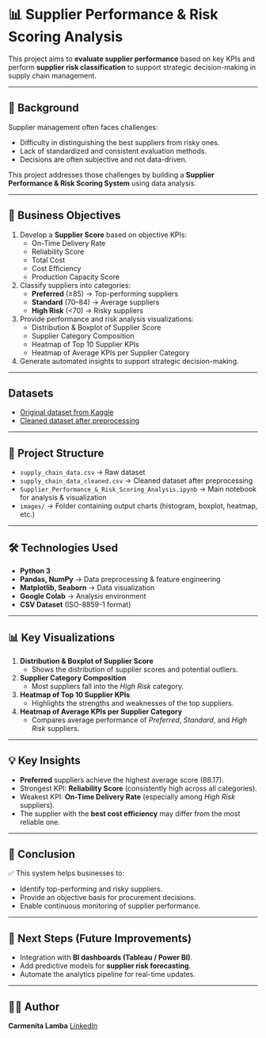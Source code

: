 # 📊 Supplier Performance & Risk Scoring Analysis

This project aims to **evaluate supplier performance** based on key KPIs and perform **supplier risk classification** to support strategic decision-making in supply chain management.

---

## 🚀 Background
Supplier management often faces challenges:
- Difficulty in distinguishing the best suppliers from risky ones.
- Lack of standardized and consistent evaluation methods.
- Decisions are often subjective and not data-driven.

This project addresses those challenges by building a **Supplier Performance & Risk Scoring System** using data analysis.

---

## 🎯 Business Objectives
1. Develop a **Supplier Score** based on objective KPIs:
   - On-Time Delivery Rate
   - Reliability Score
   - Total Cost
   - Cost Efficiency
   - Production Capacity Score
2. Classify suppliers into categories:
   - **Preferred** (≥85) → Top-performing suppliers
   - **Standard** (70–84) → Average suppliers
   - **High Risk** (<70) → Risky suppliers
3. Provide performance and risk analysis visualizations:
   - Distribution & Boxplot of Supplier Score
   - Supplier Category Composition
   - Heatmap of Top 10 Supplier KPIs
   - Heatmap of Average KPIs per Supplier Category
4. Generate automated insights to support strategic decision-making.

---

## Datasets
- [Original dataset from Kaggle](https://www.kaggle.com/datasets/amirmotefaker/supply-chain-dataset)
- [Cleaned dataset after preprocessing](https://drive.google.com/file/d/1PlCwEBgz7Zd6PNTXUfF0YF6hqhsyZseO/view?usp=drive_link) 

---

## 📂 Project Structure
- `supply_chain_data.csv` → Raw dataset  
- `supply_chain_data_cleaned.csv` → Cleaned dataset after preprocessing  
- `Supplier_Performance_&_Risk_Scoring_Analysis.ipynb` → Main notebook for analysis & visualization  
- `images/` → Folder containing output charts (histogram, boxplot, heatmap, etc.)  

---

## 🛠️ Technologies Used
- **Python 3**
- **Pandas, NumPy** → Data preprocessing & feature engineering
- **Matplotlib, Seaborn** → Data visualization
- **Google Colab** → Analysis environment
- **CSV Dataset** (ISO-8859-1 format)

---

## 📊 Key Visualizations
1. **Distribution & Boxplot of Supplier Score**  
   - Shows the distribution of supplier scores and potential outliers.  
2. **Supplier Category Composition**  
   - Most suppliers fall into the *High Risk* category.  
3. **Heatmap of Top 10 Supplier KPIs**  
   - Highlights the strengths and weaknesses of the top suppliers.  
4. **Heatmap of Average KPIs per Supplier Category**  
   - Compares average performance of *Preferred*, *Standard*, and *High Risk* suppliers.  

---

## 💡 Key Insights
- **Preferred** suppliers achieve the highest average score (88.17).  
- Strongest KPI: **Reliability Score** (consistently high across all categories).  
- Weakest KPI: **On-Time Delivery Rate** (especially among *High Risk* suppliers).  
- The supplier with the **best cost efficiency** may differ from the most reliable one.  

---

## 📌 Conclusion
✅ This system helps businesses to:  
- Identify top-performing and risky suppliers.  
- Provide an objective basis for procurement decisions.  
- Enable continuous monitoring of supplier performance.  

---

## 📎 Next Steps (Future Improvements)
- Integration with **BI dashboards (Tableau / Power BI)**.  
- Add predictive models for **supplier risk forecasting**.  
- Automate the analytics pipeline for real-time updates.  

---

## 👨‍💻 Author
**Carmenita Lamba**
[LinkedIn](https://www.linkedin.com/in/carmenita-lamba-6a7555220/)
